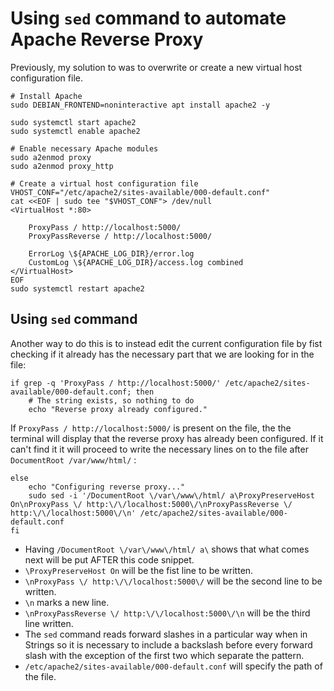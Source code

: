 # Using `sed` command to automate Apache Reverse Proxy

Previously, my solution to was to overwrite or create a new virtual host configuration file.

```
# Install Apache
sudo DEBIAN_FRONTEND=noninteractive apt install apache2 -y

sudo systemctl start apache2
sudo systemctl enable apache2

# Enable necessary Apache modules
sudo a2enmod proxy
sudo a2enmod proxy_http

# Create a virtual host configuration file
VHOST_CONF="/etc/apache2/sites-available/000-default.conf"
cat <<EOF | sudo tee "$VHOST_CONF"> /dev/null
<VirtualHost *:80>

    ProxyPass / http://localhost:5000/
    ProxyPassReverse / http://localhost:5000/

    ErrorLog \${APACHE_LOG_DIR}/error.log
    CustomLog \${APACHE_LOG_DIR}/access.log combined
</VirtualHost>
EOF
sudo systemctl restart apache2
```
## Using `sed` command 

Another way to do this is to instead edit the current configuration file by fist checking if it already has the necessary part that we are looking for in the file:

```
if grep -q 'ProxyPass / http://localhost:5000/' /etc/apache2/sites-available/000-default.conf; then
    # The string exists, so nothing to do
    echo "Reverse proxy already configured."
```

If `ProxyPass / http://localhost:5000/` is present on the file, the the terminal will display that the reverse proxy has already been configured.
If it can't find it it will proceed to write the necessary lines on to the file after `DocumentRoot /var/www/html/` :

```
else
    echo "Configuring reverse proxy..."
    sudo sed -i '/DocumentRoot \/var\/www\/html/ a\ProxyPreserveHost On\nProxyPass \/ http:\/\/localhost:5000\/\nProxyPassReverse \/ http:\/\/localhost:5000\/\n' /etc/apache2/sites-available/000-default.conf
fi
```

* Having `/DocumentRoot \/var\/www\/html/ a\` shows that what comes next will be put AFTER this code snippet.
* `\ProxyPreserveHost On` will be the fist line to be written.
* `\nProxyPass \/ http:\/\/localhost:5000\/` will be the second line to be written.
* `\n` marks a new line.
* `\nProxyPassReverse \/ http:\/\/localhost:5000\/\n` will be the third line written. 
* The `sed` command reads forward slashes in a particular way when in Strings so it is necessary to include a backslash before every forward slash with the exception of the first two which separate the pattern.
* `/etc/apache2/sites-available/000-default.conf` will specify the path of the file.